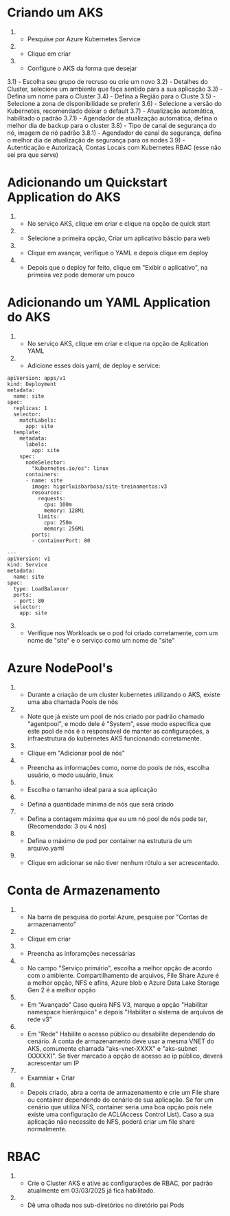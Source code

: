 # Criando um AKS
1) - Pesquise por Azure Kubernetes Service
2) - Clique em criar
3) - Configure o AKS da forma que desejar

3.1) - Escolha seu grupo de recruso ou crie um novo
3.2) - Detalhes do Cluster, selecione um ambiente que faça sentido para a sua aplicação
3.3) - Defina um nome para o Cluster
3.4) - Defina a Região para o Cluste
3.5) - Selecione a zona de disponibilidade se preferir
3.6) - Selecione a versão do Kubernetes, recomendado deixar o default
3.7) - Atualização automática, habilitado o padrão
3.7.1) - Agendador de atualização automática, defina o melhor dia de backup para o cluster
3.8) - Tipo de canal de segurança do nó, imagem de nó padrão
3.8.1) - Agendador de canal de segurança, defina o melhor dia de atualização de segurança para os nodes
3.9) - Autenticação e Autorizaçã, Contas Locais com Kubernetes RBAC (esse não sei pra que serve)

# Adicionando um Quickstart Application do AKS
1) - No serviço AKS, clique em criar e clique na opção de quick start
2) - Selecione a primeira opção, Criar um aplicativo báscio para web
3) - Clique em avançar, verifique o YAML e depois clique em deploy
4) - Depois que o deploy for feito, clique em "Exibir o aplicativo", na primeira vez pode demorar um pouco


# Adicionando um YAML Application do AKS
1) - No serviço AKS, clique em criar e clique na opção de Aplication YAML
2) - Adicione esses dois yaml, de deploy e service:
```
apiVersion: apps/v1
kind: Deployment
metadata:
  name: site
spec:
  replicas: 1
  selector:
    matchLabels:
      app: site
  template:
    metadata:
      labels:
        app: site
    spec:
      nodeSelector:
        "kubernetes.io/os": linux
      containers:
      - name: site
        image: higorluisbarbosa/site-treinamentos:v3
        resources:
          requests:
            cpu: 100m
            memory: 128Mi
          limits:
            cpu: 250m
            memory: 256Mi
        ports:
        - containerPort: 80

---
apiVersion: v1
kind: Service
metadata:
  name: site
spec:
  type: LoadBalancer
  ports:
  - port: 80
  selector:
    app: site
```
3) - Verifique nos Workloads se o pod foi criado corretamente, com um nome de "site" e o serviço como um nome de "site"



# Azure NodePool's
1) - Durante a criação de um cluster kubernetes utilizando o AKS, existe uma aba chamada Pools de nós 
2) - Note que já existe um pool de nós criado por padrão chamado "agentpool", e modo dele é "System", esse modo especifica que este pool de nós é o responsável de manter as configurações, a infraestrutura do kubernetes AKS funcionando corretamente.
3) - Clique em "Adicionar pool de nós" 
4) - Preencha as informações como, nome do pools de nós, escolha usuário, o modo usuário, linux
5) - Escolha o tamanho ideal para a sua aplicação
6) - Defina a quantidade minima de nós que será criado
7) - Defina a contagem máxima que eu um nó pool de nós pode ter, (Recomendado: 3 ou 4 nós)
8) - Defina o máximo de pod por container na estrutura de um arquivo.yaml
9) - Clique em adicionar se não tiver nenhum rótulo a ser acrescentado. 


# Conta de Armazenamento
1) - Na barra de pesquisa do portal Azure, pesquise por "Contas de armazenamento"
2) - Clique em criar
3) - Preencha as inforamções necessárias
4) - No campo "Serviço primário", escolha a melhor opção de acordo com o ambiente. Compartilhamento de arquivos, File Share Azure é a melhor opção, NFS e afins, Azure blob e Azure Data Lake Storage Gen 2 é a melhor opção
5) - Em "Avançado" Caso queira NFS V3, marque a opção "Habilitar namespace hierárquico" e depois "Habilitar o sistema de arquivos de rede v3"
6) - Em "Rede" Habilite o acesso público ou desabilite dependendo do cenário. A conta de armazenamento deve usar a mesma VNET do AKS, comumente chamada "aks-vnet-XXXX" e "aks-subnet (XXXXX)". Se tiver marcado a opção de acesso ao ip público, deverá acrescentar um IP
7) - Examniar + Criar
8) - Depois criado, abra a conta de armazenamento e crie um File share ou container dependendo do cenário de sua aplicação. Se for um cenário que utiliza NFS, container seria uma boa opção pois nele existe uma configuração de ACL(Access Control List). Caso a sua aplicação não necessite de NFS, poderá criar um file share normalmente.


# RBAC
1) - Crie o Cluster AKS e ative as configurações de RBAC, por padrão atualmente em 03/03/2025 já fica habilitado. 
2) - Dê uma olhada nos sub-diretórios no diretório pai Pods
